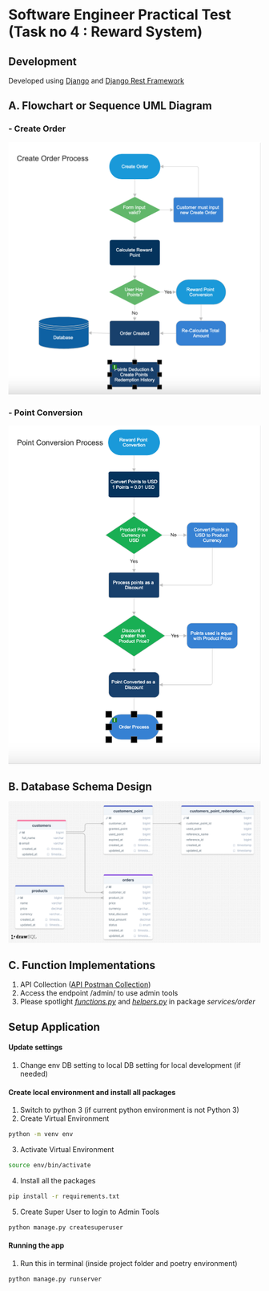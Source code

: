 # Software Engineer Practical Test (Task no 4 : Reward System)

## Development

Developed using [Django](https://www.djangoproject.com/) and [Django Rest Framework](https://www.django-rest-framework.org/tutorial/quickstart/)

## A. Flowchart or Sequence UML Diagram
### - Create Order 
![](staticfiles/image/created-order.png)
### - Point Conversion
![](staticfiles/image/point-conversion.png)

## B. Database Schema Design
![](staticfiles/image/drawSQL-image-export-2024-09-06.png)

## C. Function Implementations
1. API Collection ([API Postman Collection](https://crimson-space-125620.postman.co/workspace/Weplus-API-V2~72086e72-41f9-4b34-8597-b05928da28e1/collection/20436005-17f0ed28-c7c5-43d4-b5a6-eadd0aa92213?action=share&creator=20436005&active-environment=20436005-03ed6fef-08a1-4581-a45e-616241a82dd9))
2. Access the endpoint /admin/ to use admin tools
3. Please spotlight *[functions.py](services/order/functions.py)* and *[helpers.py](services/order/helpers.py)* in package _services/order_

## Setup Application

#### Update settings
1. Change env DB setting to local DB setting for local development (if needed)

#### Create local environment and install all packages
1. Switch to python 3 (if current python environment is not Python 3)
2. Create Virtual Environment
```bash
python -m venv env
```
3. Activate Virtual Environment
```bash
source env/bin/activate
```
4. Install all the packages
```bash
pip install -r requirements.txt
```
5. Create Super User to login to Admin Tools
```bash
python manage.py createsuperuser
```

#### Running the app
1. Run this in terminal (inside project folder and poetry environment)
```bash
python manage.py runserver
```
